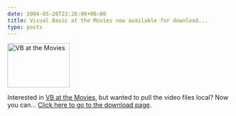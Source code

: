 ```yaml
---
date: 2004-05-28T22:26:00+00:00
title: Visual Basic at the Movies now available for download...
type: posts
---
```

[<img src="http://msdn.microsoft.com/nodehomes/graphics/140x100/VBMovies.jpg" alt="VB at the Movies" width="140" height="100" border="0" />](http://msdn.microsoft.com/vbasic/atthemovies/download/)

Interested in [VB at the Movies](http://msdn.microsoft.com/vbasic/atthemovies), but wanted to pull the video files local? Now you can... [Click here to go to the download page](http://msdn.microsoft.com/vbasic/atthemovies/download/).
